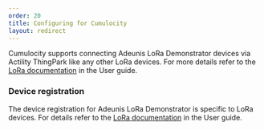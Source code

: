 ```yaml
---
order: 20
title: Configuring for Cumulocity
layout: redirect
---
```

Cumulocity supports connecting Adeunis LoRa Demonstrator devices via Actility ThingPark like any other LoRa devices. For more details refer to the [LoRa documentation](/guides/users-guide/optional-services/#lora) in the User guide.

### Device registration

The device registration for Adeunis LoRa Demonstrator is specific to LoRa devices. For details refer to the [LoRa documentation](/guides/users-guide/optional-services/#lora) in the User guide.